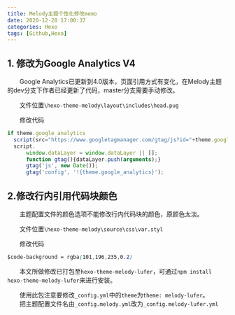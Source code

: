 ```yaml
---
title: Melody主题个性化修改memo
date: 2020-12-28 17:00:37
categories: Hexo
tags: [Github,Hexo]
---
```


## 1. 修改为Google Analytics V4
&emsp;&emsp;Google Analytics已更新到4.0版本，页面引用方式有变化，在Melody主题的dev分支下作者已经更新了代码，master分支需要手动修改。

&emsp;&emsp;文件位置`\hexo-theme-melody\layout\includes\head.pug`

&emsp;&emsp;修改代码
```js
if theme.google_analytics
  script(src="https://www.googletagmanager.com/gtag/js?id="+theme.google_analytics)
  script.
      window.dataLayer = window.dataLayer || [];
      function gtag(){dataLayer.push(arguments);}
      gtag('js', new Date());
      gtag('config', '!{theme.google_analytics}');

```

## 2.修改行内引用代码块颜色
&emsp;&emsp;主题配置文件的颜色选项不能修改行内代码块的颜色，原颜色太淡。

&emsp;&emsp;文件位置`\hexo-theme-melody\source\css\var.styl`

&emsp;&emsp;修改代码
```css
$code-background = rgba(101,196,235,0.2)
```

&emsp;&emsp;本文所做修改已打包至`hexo-theme-melody-lufer`，可通过`npm install hexo-theme-melody-lufer`来进行安装。

&emsp;&emsp;使用此包注意要修改`_config.yml`中的`theme`为`theme: melody-lufer`。  
&emsp;&emsp;把主题配置文件名由`_config.melody.yml`改为`_config.melody-lufer.yml`